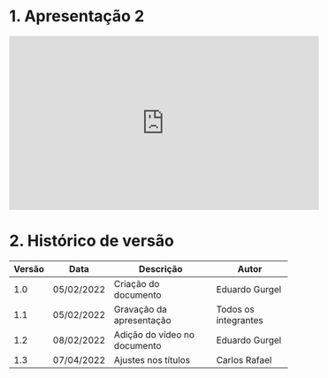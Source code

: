 # 1. Apresentação 2

<center>

<iframe width="560" height="315" src="https://www.youtube.com/embed/Zx6-2jJWEFc" title="YouTube video player" frameborder="0" allow="accelerometer; autoplay; clipboard-write; encrypted-media; gyroscope; picture-in-picture" allowfullscreen></iframe>

</center>

# 2. Histórico de versão

| Versão | Data       | Descrição                    | Autor                |
| ------ | ---------- | ---------------------------- | -------------------- |
| 1.0    | 05/02/2022 | Criação do documento         | Eduardo Gurgel       |
| 1.1    | 05/02/2022 | Gravação da apresentação     | Todos os integrantes |
| 1.2    | 08/02/2022 | Adição do vídeo no documento | Eduardo Gurgel       |
| 1.3    | 07/04/2022 | Ajustes nos títulos          | Carlos Rafael        |
